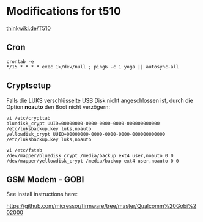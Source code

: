 # Modifications for t510

[thinkwiki.de/T510](http://thinkwiki.de/T510)

## Cron

	crontab -e
	*/15 * * * * exec 1>/dev/null ; ping6 -c 1 yoga || autosync-all

## Cryptsetup

Falls die LUKS verschlüsselte USB Disk nicht angeschlossen ist, durch
die Option **noauto** den Boot nicht verzögern:

	vi /etc/crypttab
	bluedisk_crypt UUID=00000000-0000-0000-0000-000000000000 /etc/luksbackup.key luks,noauto
	yellowdisk_crypt UUID=00000000-0000-0000-0000-000000000000 /etc/luksbackup.key luks,noauto

	vi /etc/fstab
	/dev/mapper/bluedisk_crypt /media/backup ext4 user,noauto 0 0
	/dev/mapper/yellowdisk_crypt /media/backup ext4 user,noauto 0 0

## GSM Modem - GOBI

See install instructions here:

<https://github.com/micressor/firmware/tree/master/Qualcomm%20Gobi%202000>
